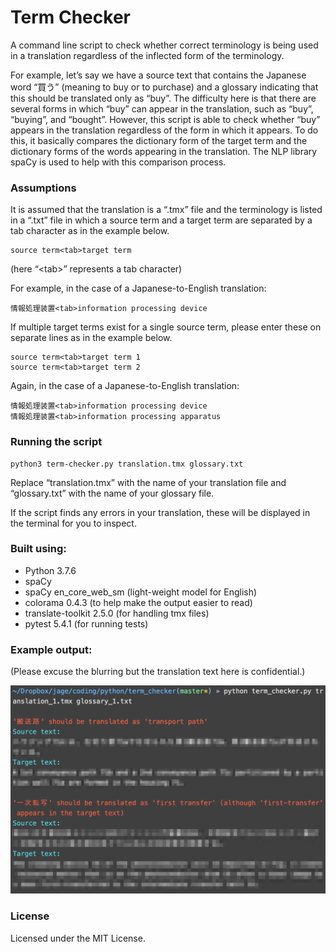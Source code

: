 # Term Checker

A command line script to check whether correct terminology is being used in a translation regardless of the inflected form of the terminology.

For example, let’s say we have a source text that contains the Japanese word “買う” (meaning to buy or to purchase) and a glossary indicating that this should be translated only as “buy”.  The difficulty here is that there are several forms in which “buy” can appear in the translation, such as “buy”, “buying”, and “bought”.  However, this script is able to check whether “buy” appears in the translation regardless of the form in which it appears.  To do this, it basically compares the dictionary form of the target term and the dictionary forms of the words appearing in the translation.  The NLP library spaCy is used to help with this comparison process.

### Assumptions

It is assumed that the translation is a “.tmx” file and the terminology is listed in a “.txt” file in which a source term and a target term are separated by a tab character as in the example below.
```
source term<tab>target term
```
(here “\<tab\>” represents a tab character)

For example, in the case of a Japanese-to-English translation:
```
情報処理装置<tab>information processing device
```
If multiple target terms exist for a single source term, please enter these on separate lines as in the example below.
```
source term<tab>target term 1
source term<tab>target term 2
```
Again, in the case of a Japanese-to-English translation:
```
情報処理装置<tab>information processing device
情報処理装置<tab>information processing apparatus
```
### Running the script

```
python3 term-checker.py translation.tmx glossary.txt
```

Replace “translation.tmx” with the name of your translation file and “glossary.txt” with the name of your glossary file.

If the script finds any errors in your translation, these will be displayed in the terminal for you to inspect.

### Built using:

* Python 3.7.6
* spaCy
* spaCy en_core_web_sm (light-weight model for English)
* colorama 0.4.3 (to help make the output easier to read)
* translate-toolkit 2.5.0 (for handling tmx files)
* pytest 5.4.1 (for running tests)

### Example output:

(Please excuse the blurring but the translation text here is confidential.)

<img src="screenshot.png" width="650"></br>

### License

Licensed under the MIT License.
